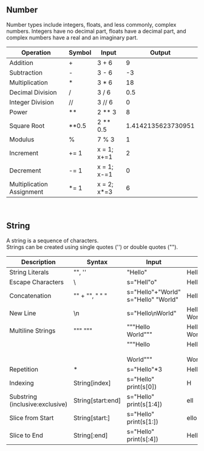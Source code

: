 
## Number
Number types include integers, floats, and less commonly, complex numbers. Integers have no decimal part, floats have a decimal part, and complex numbers have a real and an imaginary part.

| Operation               | Symbol | Input      | Output                |
|-------------------------|--------|------------|-----------------------|
| Addition                | +      | 3 + 6      | 9                     |
| Subtraction             | -      | 3 - 6      | -3                    |
| Multiplication          | *      | 3 * 6      | 18                    |
| Decimal Division        | /      | 3 / 6      | 0.5                   |
| Integer Division        | //     | 3 // 6     | 0                     |
| Power                   | **     | 2 ** 3     | 8                     |
| Square Root             | **0.5  | 2 ** 0.5   | 1.4142135623730951    |
| Modulus                 | %      | 7 % 3      | 1                     |
| Increment               | += 1   | x = 1; x+=1| 2                     |
| Decrement               | -= 1   | x = 1; x-=1| 0                     |
| Multiplication Assignment| *= 1  | x = 2; x*=3| 6                     |

</br>

## String
A string is a sequence of characters.<br> 
Strings can be created using single quotes ('') or double quotes ("").

| Description                         | Syntax                             | Input                                    | Output           |
|-------------------------------------|------------------------------------|------------------------------------------|------------------|
| String Literals                     | "", ''                             | "Hello"                                  | Hello            |
| Escape Characters                   | \                                  | s="Hell\"o"                              | Hell"o           |
| Concatenation                       | "" + "", " " "                     | s="Hello"+"World"<br>s="Hello" "World"   | HelloWorld       |
| New Line                            | \n                                 | s="Hello\nWorld"                         | Hello<br>World   |
| Multiline Strings                   | """ """                            | """Hello<br>World"""                     | Hello<br>World   |
|                                     |                                    | """Hello<br><br>World"""                 | Hello<br><br>World |
| Repetition                          | *                                  | s="Hello"*3                              | HelloHelloHello  |
| Indexing                            | String[index]                      | s="Hello"<br>print(s[0])                 | H                |
| Substring (inclusive:exclusive)     | String[start:end]                  | s="Hello"<br>print(s[1:4])               | ell              |
| Slice from Start                    | String[start:]                     | s="Hello"<br>print(s[1:])                | ello             |
| Slice to End                        | String[:end]                       | s="Hello"<br>print(s[:4])                | Hell             |
